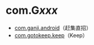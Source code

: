 # com.G*xxx*

- [com.ganji.android](./com.ganji.android/readme.md)（赶集直招）
- [com.gotokeep.keep](./com.gotokeep.keep/readme.md)（Keep）